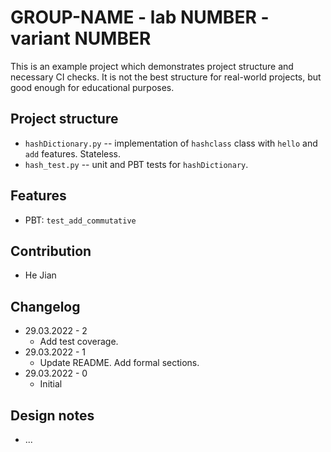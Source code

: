 # GROUP-NAME - lab NUMBER - variant NUMBER

This is an example project which demonstrates project structure and necessary
CI checks. It is not the best structure for real-world projects, but good
enough for educational purposes.

## Project structure

- `hashDictionary.py` -- implementation of `hashclass` class with `hello` and `add` features.
   Stateless.
- `hash_test.py` -- unit and PBT tests for `hashDictionary`.

## Features

- PBT: `test_add_commutative`

## Contribution

- He Jian

## Changelog

- 29.03.2022 - 2
  - Add test coverage.
- 29.03.2022 - 1
  - Update README. Add formal sections.
- 29.03.2022 - 0
  - Initial

## Design notes

- ...
